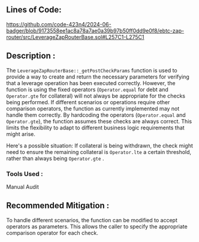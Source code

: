 
## Lines of Code:
https://github.com/code-423n4/2024-06-badger/blob/9173558ee1ac8a78a7ae0a39b97b50ff0dd9e0f8/ebtc-zap-router/src/LeverageZapRouterBase.sol#L257C1-L275C1

## Description : 

The `LeverageZapRouterBase::_getPostCheckParams` function is used to provide a way to create and return the necessary parameters for verifying that a leverage operation has been executed correctly. However, the function is using the fixed operators (`Operator.equal` for debt and `Operator.gte` for collateral) will not always be appropriate for the checks being performed. If different scenarios or operations require other comparison operators, the function as currently implemented may not handle them correctly.
By hardcoding the operators (`Operator.equal` and `Operator.gte`), the function assumes these checks are always correct. This limits the flexibility to adapt to different business logic requirements that might arise.

Here's a possible situation:
If collateral is being withdrawn, the check might need to ensure the remaining collateral is `Operator.lte` a certain threshold, rather than always being `Operator.gte` .


### Tools Used :
Manual Audit

## Recommended Mitigation : 
To handle different scenarios, the function can be modified to accept operators as parameters. This allows the caller to specify the appropriate comparison operator for each check.
